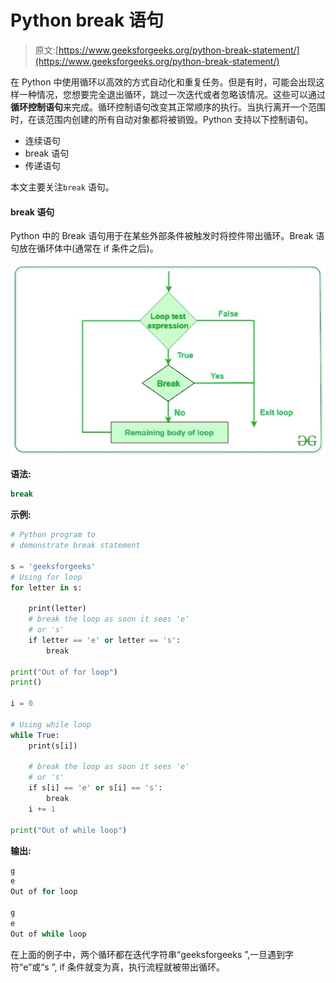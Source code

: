 # Python break 语句

> 原文:[https://www.geeksforgeeks.org/python-break-statement/](https://www.geeksforgeeks.org/python-break-statement/)

在 Python 中使用循环以高效的方式自动化和重复任务。但是有时，可能会出现这样一种情况，您想要完全退出循环，跳过一次迭代或者忽略该情况。这些可以通过**循环控制语句**来完成。循环控制语句改变其正常顺序的执行。当执行离开一个范围时，在该范围内创建的所有自动对象都将被销毁。Python 支持以下控制语句。

*   连续语句
*   break 语句
*   传递语句

本文主要关注`break` 语句。

#### break 语句

Python 中的 Break 语句用于在某些外部条件被触发时将控件带出循环。Break 语句放在循环体中(通常在 if 条件之后)。

![Break-statement-python](img/8b3d4ed46a3893ffd2d978f0bb6feb3a.png)

**语法:**

```py
break

```

**示例:**

```py
# Python program to
# demonstrate break statement

s = 'geeksforgeeks'
# Using for loop
for letter in s:

    print(letter)
    # break the loop as soon it sees 'e'
    # or 's'
    if letter == 'e' or letter == 's':
        break

print("Out of for loop")
print()

i = 0

# Using while loop
while True:
    print(s[i])

    # break the loop as soon it sees 'e'
    # or 's'
    if s[i] == 'e' or s[i] == 's':
        break
    i += 1

print("Out of while loop")
```

**输出:**

```py
g
e
Out of for loop

g
e
Out of while loop

```

在上面的例子中，两个循环都在迭代字符串“geeksforgeeks ”,一旦遇到字符“e”或“s ”, if 条件就变为真，执行流程就被带出循环。